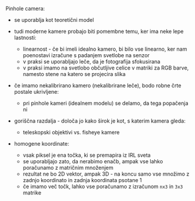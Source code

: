 Pinhole camera:
- se uporablja kot teoretični model
- tudi moderne kamere probajo biti pomembne temu, ker ima neke lepe lastnosti:
	- linearnost - če bi imeli idealno kamero, bi bilo vse linearno, ker nam poenostavi izračune s padanjem svetlobe na senzor
	- v praksi se uporabljajo leče, da je fotografija sfokusirana
	- v praksi imamo na svetlobo občutljive celice v matriki za RGB barve, namesto stene na katero se projecira slika
- če imamo nekalibrirano kamero (nekalibrirane leče), bodo robne črte postale ukrivljene:
	- pri pinhole kameri (idealnem modelu) se delamo, da tega popačenja ni
- goriščna razdalja - določa jo kako širok je kot, s katerim kamera gleda:
	- teleskopski objektivi vs. fisheye kamere

- homogene koordinate:
	- vsak piksel je ena točka, ki se premapira iz IRL sveta
	- se uporabljajo zato, da nerabimo enačb, ampak vse lahko poračunamo z matričnim množenjem
	- rezultat ne bo 2D vektor, ampak 3D - na koncu samo vse množimo z zadnjo koordinato in zadnja koordinata psotane 1
	- če imamo več točk, lahko vse poračunamo z izračunom `nx3` in `3x3` matrike